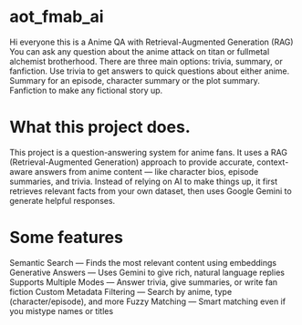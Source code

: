 # aot_fmab_ai
Hi everyone this is a Anime QA with Retrieval-Augmented Generation (RAG)
You can ask any question about the anime attack on titan or fullmetal alchemist brotherhood.
There are three main options: trivia, summary, or fanfiction.
Use trivia to get answers to quick questions about either anime.
Summary for an episode, character summary or the plot summary.
Fanfiction to make any fictional story up.

# What this project does.
This project is a question-answering system for anime fans. It uses a RAG (Retrieval-Augmented Generation) approach to provide accurate, context-aware answers from anime content — like character bios, episode summaries, and trivia.
Instead of relying on AI to make things up, it first retrieves relevant facts from your own dataset, then uses Google Gemini to generate helpful responses.

# Some features
Semantic Search — Finds the most relevant content using embeddings
Generative Answers — Uses Gemini to give rich, natural language replies
Supports Multiple Modes — Answer trivia, give summaries, or write fan fiction
Custom Metadata Filtering — Search by anime, type (character/episode), and more
Fuzzy Matching — Smart matching even if you mistype names or titles